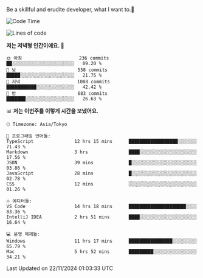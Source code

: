 Be a skillful and erudite developer, what I want to.👶

<!--START_SECTION:waka-->
![Code Time](http://img.shields.io/badge/Code%20Time-1%2C410%20hrs%2039%20mins-blue)

![Lines of code](https://img.shields.io/badge/%EC%A0%80%EB%8A%94%20%EC%97%AC%ED%83%9C%EA%B9%8C%EC%A7%80%20-903.4%20thousand%20%EC%A4%84%EC%9D%98%20%EC%BD%94%EB%93%9C%EB%A5%BC%20%EC%9E%91%EC%84%B1%ED%96%88%EC%96%B4%EC%9A%94.-blue)

**저는 저녁형 인간이에요. 🦉** 

```text
🌞 아침                     236 commits         ██░░░░░░░░░░░░░░░░░░░░░░░   09.20 % 
🌆 낮　                     558 commits         █████░░░░░░░░░░░░░░░░░░░░   21.75 % 
🌃 저녁                     1088 commits        ███████████░░░░░░░░░░░░░░   42.42 % 
🌙 밤　                     683 commits         ███████░░░░░░░░░░░░░░░░░░   26.63 % 
```


📊 **저는 이번주를 이렇게 시간을 보냈어요.** 

```text
🕑︎ Timezone: Asia/Tokyo

💬 프로그래밍 언어들: 
TypeScript               12 hrs 15 mins      ██████████████████░░░░░░░   71.43 % 
Markdown                 3 hrs               ████░░░░░░░░░░░░░░░░░░░░░   17.56 % 
JSON                     39 mins             █░░░░░░░░░░░░░░░░░░░░░░░░   03.86 % 
JavaScript               28 mins             █░░░░░░░░░░░░░░░░░░░░░░░░   02.78 % 
CSS                      12 mins             ░░░░░░░░░░░░░░░░░░░░░░░░░   01.26 % 

🔥 에디터들: 
VS Code                  14 hrs 18 mins      █████████████████████░░░░   83.36 % 
IntelliJ IDEA            2 hrs 51 mins       ████░░░░░░░░░░░░░░░░░░░░░   16.64 % 

💻 운영 체제들: 
Windows                  11 hrs 17 mins      ████████████████░░░░░░░░░   65.79 % 
Mac                      5 hrs 52 mins       █████████░░░░░░░░░░░░░░░░   34.21 % 
```


 Last Updated on 22/11/2024 01:03:33 UTC
<!--END_SECTION:waka-->

